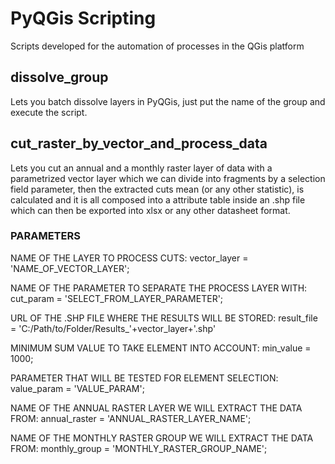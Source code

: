 # PyQGis Scripting

Scripts developed for the automation of processes in the QGis platform

## dissolve_group

Lets you batch dissolve layers in PyQGis, just put the name of the group and execute the script.

## cut_raster_by_vector_and_process_data

Lets you cut an annual and a monthly raster layer of data with a parametrized vector layer which we can divide into fragments by a selection field parameter, then the extracted cuts mean (or any other statistic), is calculated and it is all composed into a attribute table inside an .shp file which can then be exported into xlsx or any other datasheet format.

### PARAMETERS 

NAME OF THE LAYER TO PROCESS CUTS:
vector_layer = 'NAME_OF_VECTOR_LAYER';

NAME OF THE PARAMETER TO SEPARATE THE PROCESS LAYER WITH:
cut_param = 'SELECT_FROM_LAYER_PARAMETER';

URL OF THE .SHP FILE WHERE THE RESULTS WILL BE STORED:
result_file = 'C:/Path/to/Folder/Results_'+vector_layer+'.shp'

MINIMUM SUM VALUE TO TAKE ELEMENT INTO ACCOUNT:
min_value = 1000;

PARAMETER THAT WILL BE TESTED FOR ELEMENT SELECTION:
value_param = 'VALUE_PARAM';

NAME OF THE ANNUAL RASTER LAYER WE WILL EXTRACT THE DATA FROM:
annual_raster = 'ANNUAL_RASTER_LAYER_NAME';

NAME OF THE MONTHLY RASTER GROUP WE WILL EXTRACT THE DATA FROM:
monthly_group = 'MONTHLY_RASTER_GROUP_NAME';
